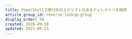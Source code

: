```yaml
---
title: PowerShellで実行中のスクリプトのあるディレクトリを取得
article_group_id: reverse-lookup-group
display_order: 50
created: 2020-09-18
updated: 2021-08-13
---
```

